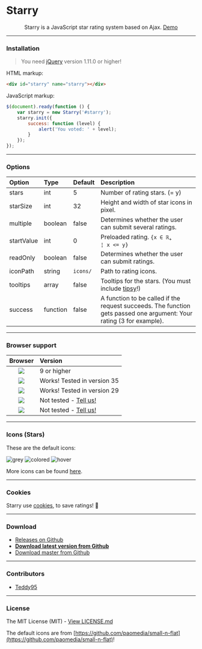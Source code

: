 # Starry

<p align="center">
	<img src="http://root.andre-sieverding.de/briefkasten/GithubRepoLogos/Starry.png" alt="">
	<br />
	<span align="center">Starry is a JavaScript star rating system based on Ajax. <a href="http://teddy95.github.io/Starry/">Demo</a></span>
</p>

-------------

### Installation

> You need [jQuery](https://github.com/jquery/jquery) version 1.11.0 or higher!

HTML markup:
```html
<div id="starry" name="starry"></div>
```
JavaScript markup:
```javascript
$(document).ready(function () {
	var starry = new Starry('#starry');
	starry.init({
		success: function (level) {
			alert('You voted: ' + level);
		}
	});
});
```

-------------

### Options

| Option | Type | Default | Description | 
|:----- |:----- |:----- |:----- |
| stars | int | 5 | Number of rating stars. (= y) | 
| starSize | int | 32 | Height and width of star icons in pixel. | 
| multiple | boolean | false | Determines whether the user can submit several ratings. | 
| startValue | int | 0 | Preloaded rating. <code>{x ∈ ℝ<sub>+</sub> ¦ x <= y}</code> | 
| readOnly | boolean | false | Determines whether the user can submit ratings. | 
| iconPath | string | `icons/` | Path to rating icons. | 
| tooltips | array | false | Tooltips for the stars. (You must include [tipsy](https://github.com/jaz303/tipsy)!) | 
| success | function | false | A function to be called if the request succeeds. The function gets passed one argument: Your rating (3 for example). | 

-------------

### Browser support

| Browser | Version | 
|:-----:|:----- |
| ![](http://www.w3schools.com/images/compatible_ie.gif) | 9 or higher | 
| ![](http://www.w3schools.com/images/compatible_chrome.gif) | Works! Tested in version 35 | 
| ![](http://www.w3schools.com/images/compatible_firefox.gif) | Works! Tested in version 29 | 
| ![](http://www.w3schools.com/images/compatible_safari.gif) | Not tested - [Tell us!](https://github.com/Teddy95/Starry/issues) | 
| ![](http://www.w3schools.com/images/compatible_opera.gif) | Not tested - [Tell us!](https://github.com/Teddy95/Starry/issues) | 

-------------

### Icons (Stars)

These are the default icons:

![grey](https://raw.githubusercontent.com/Teddy95/Starry/icons/stars/7/star_grey.png) ![colored](https://raw.githubusercontent.com/Teddy95/Starry/icons/stars/7/star_color.png) ![hover](https://raw.githubusercontent.com/Teddy95/Starry/icons/stars/7/star_hover.png)

More icons can be found [here](https://github.com/Teddy95/Starry/tree/icons).

-------------

### Cookies

Starry use [cookies](http://en.wikipedia.org/wiki/HTTP_cookie), to save ratings! :cookie:

-------------

### Download

- [Releases on Github](https://github.com/Teddy95/Starry/releases)
- **[Download latest version from Github](https://github.com/Teddy95/Starry/archive/v3.1.2.zip)**
- [Download master from Github](https://github.com/Teddy95/Starry/archive/master.zip)

-------------

### Contributors

- [Teddy95](https://github.com/Teddy95)

-------------

### License

The MIT License (MIT) - [View LICENSE.md](https://github.com/Teddy95/Starry/blob/master/LICENSE.md)

The default icons are from [https://github.com/paomedia/small-n-flat](https://github.com/paomedia/small-n-flat)!
